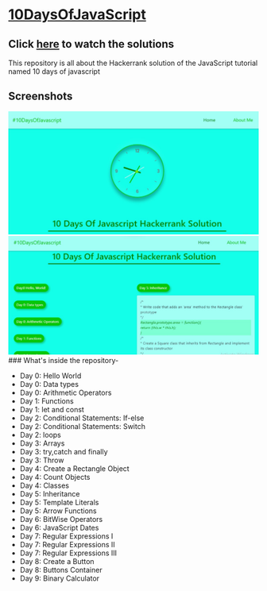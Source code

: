 # [10DaysOfJavaScript](https://vishalps2606.github.io/10DaysOfJavaScript/)

## Click [here](https://vishalps2606.github.io/10DaysOfJavaScript/) to watch the solutions

This repository is all about the Hackerrank solution of the JavaScript tutorial named 10 days of javascript

## Screenshots

<img src="Screenshot hero.jpg">
<img src="Screenshot soln.jpg">
### What's inside the repository-

- Day 0: Hello World
- Day 0: Data types
- Day 0: Arithmetic Operators
- Day 1: Functions
- Day 1: let and const
- Day 2: Conditional Statements: If-else
- Day 2: Conditional Statements: Switch
- Day 2: loops
- Day 3: Arrays
- Day 3: try,catch and finally
- Day 3: Throw
- Day 4: Create a Rectangle Object
- Day 4: Count Objects
- Day 4: Classes
- Day 5: Inheritance
- Day 5: Template Literals
- Day 5: Arrow Functions
- Day 6: BitWise Operators
- Day 6: JavaScript Dates
- Day 7: Regular Expressions I
- Day 7: Regular Expressions II
- Day 7: Regular Expressions III
- Day 8: Create a Button
- Day 8: Buttons Container
- Day 9: Binary Calculator
